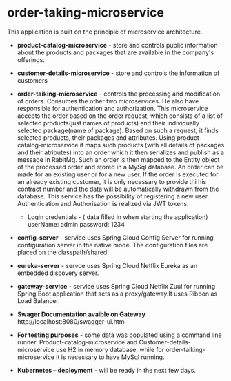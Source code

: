 # order-taking-microservice

This application is built on the principle of microservice architecture.

* **product-catalog-microservice**  - store and controls public information about the products and packages that are available in the company's offerings.

* **customer-details-microservice** - store and controls the information of customers

* **order-taiking-microservice** - controls the processing and modification of orders. Consumes the other two microservices.  He also have responsible for authentication and authorization.
This microservice accepts the order based on the order  request, which consists of a list of selected products(just names of products) and their individually selected package(name of package).
Based on such a request, it finds selected products, their packages and attributes. Using product-catalog-microservice it maps such products (with all details of packages and their atributes) into an order which it then serializes and publish as a message in RabitMq. 
Such an order is then mapped to the Entity object of the processed order and stored in a MySql database.
An order can be made for an existing user or for a new user.
If the order is executed for an already existing customer, 
it is only necessary to provide thi his contract number and the data will be automatically withdrawn from the database.
This service has the possibility of registering a new user.
Authentication and Authorisation is realized via JWT tokens. 
  * Login credentials  - ( data filled in when starting the application)   userName: admin  password: 1234



* **config-server**   - service uses Spring Cloud Config Server for running configuration server in the native mode. The configuration files are placed on the classpath/shared.

* **eureka-server**   - servce uses Spring Cloud Netflix Eureka as an embedded discovery server.

* **gateway-service** - service uses Spring Cloud Netflix Zuul for running Spring Boot application that acts as a proxy/gateway.It uses Ribbon as Load Balancer.


* **Swager Documentation avaible on Gateway**
http://localhost:8080/swagger-ui.html

* **For testing purposes** - some data was populated using a command line runner. Product-catalog-microservice and Customer-details-microservice  use H2 in memory database, while for order-taiking-microservice it is necessary to have MySql running. 

* **Kubernetes – deployment** - will be ready in the next few days.



